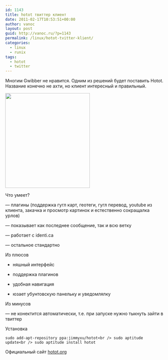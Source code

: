 ```yaml
---
id: 1143
title: hotot твиттер клиент
date: 2011-02-17T10:53:51+00:00
author: vanoc
layout: post
guid: http://vanoc.ru/?p=1143
permalink: /linux/hotot-tvitter-klient/
categories:
  - linux
  - runix
tags:
  - hotot
  - twitter
---
```

Многим Gwibber не нравится. Одним из решений будет поставить Hotot. Название конечно не ахти, но клиент интересный и правильный.

[<img class="aligncenter size-medium wp-image-1144" title="hotot" src="http://vanoc.ru/uploads/2011/02/hotot-268x300.png" alt="" width="268" height="300" />](http://vanoc.ru/uploads/2011/02/hotot.png)

Что умеет?
  
&#8212; плагины (поддержка гугл карт, геотеги, гугл перевод, youtube из клиента, закачка и просмотр картинок и естественно сокращалка урлов)
  
&#8212; показывает как последнее сообщение, так и всю ветку
  
&#8212; работает с identi.ca
  
&#8212; остальное стандартно

Из плюсов
  
+ няшный интерфейс
  
+ поддержка плагинов
  
+ удобная навигация
  
+ юзает убунтовскую панельку и уведомлялку

Из минусов
  
&#8212; не конектится автоматически, т.е. при запуске нужно тыкнуть зайти в твиттер

Установка
  
`sudo add-apt-repository ppa:jimmyxu/hotot<br />
sudo aptitude update<br />
sudo aptitude install hotot`

Официальный сайт [hotot.org](http://hotot.org/)